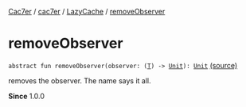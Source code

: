 [Cac7er](../../index.md) / [cac7er](../index.md) / [LazyCache](index.md) / [removeObserver](./remove-observer.md)

# removeObserver

`abstract fun removeObserver(observer: (`[`T`](index.md#T)`) -> `[`Unit`](https://kotlinlang.org/api/latest/jvm/stdlib/kotlin/-unit/index.html)`): `[`Unit`](https://kotlinlang.org/api/latest/jvm/stdlib/kotlin/-unit/index.html) [(source)](http://2wiqua.wcaokaze.com/gitbucket/wcaokaze/Cac7er/blob/master/src/main/java/cac7er/LazyCache.kt#L80)

removes the observer. The name says it all.

**Since**
1.0.0

